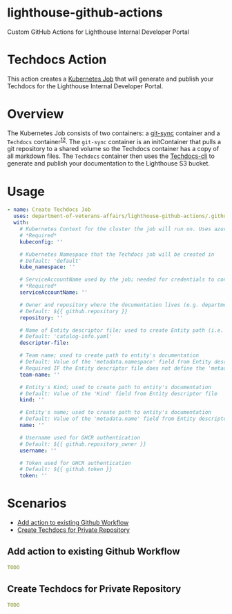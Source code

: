 # lighthouse-github-actions
Custom GitHub Actions for Lighthouse Internal Developer Portal

# Techdocs Action

This action creates a [Kubernetes Job](https://github.com/department-of-veterans-affairs/lighthouse-github-actions/blob/main/example-techdocs-job.yaml) that will generate and publish your Techdocs for the Lighthouse Internal Developer Portal.

# Overview
The Kubernetes Job consists of two containers:  a [git-sync](https://github.com/kubernetes/git-sync) container and a `Techdocs` container<sup>[1](https://github.com/department-of-veterans-affairs/lighthouse-github-actions/pkgs/container/lighthouse-github-actions%2Ftechdocs)[2](https://github.com/department-of-veterans-affairs/lighthouse-github-actions/blob/main/.techdocscontainer/base.Dockerfile)</sup>. The `git-sync` container is an initContainer that pulls a git repository to a shared volume so the Techdocs container has a copy of all markdown files. The `Techdocs` container then uses the [Techdocs-cli](https://backstage.io/docs/features/techdocs/cli) to generate and publish your documentation to the Lighthouse S3 bucket.


# Usage

<!-- start usage -->
```yaml
- name: Create Techdocs Job
  uses: department-of-veterans-affairs/lighthouse-github-actions/.github/actions/techdocs@main
  with:
    # Kubernetes Context for the cluster the job will run on. Uses azure/k8s-set-context@v1
    # *Required*
    kubeconfig: ''

    # Kubernetes Namespace that the Techdocs job will be created in
    # Default: 'default'
    kube_namespace: ''

    # ServiceAccountName used by the job; needed for credentials to connect to S3 bucket.
    # *Required*
    serviceAccountName: ''

    # Owner and repository where the documentation lives (e.g. department-of-veterans-affairs/lighthouse-embark)
    # Default: ${{ github.repository }}
    repository: ''

    # Name of Entity descriptor file; used to create Entity path (i.e. namespace/kind/name)
    # Default: 'catalog-info.yaml'
    descriptor-file:

    # Team name; used to create path to entity's documentation
    # Default: Value of the 'metadata.namespace' field from Entity descriptor file
    # Required IF the Entity descriptor file does not define the 'metadata.namespace'
    team-name: ''

    # Entity's Kind; used to create path to entity's documentation
    # Default: Value of the 'Kind' field from Entity descriptor file
    kind: ''

    # Entity's name; used to create path to entity's documentation
    # Default: Value of the 'metadata.name' field from Entity descriptor file
    name: ''

    # Username used for GHCR authentication
    # Default: ${{ github.repository_owner }}
    username: ''

    # Token used for GHCR authentication
    # Default: ${{ github.token }}
    token: ''

```
<!-- end usage -->

# Scenarios
- [Add action to existing Github Workflow](#Add-action-to-existing-Github-Workflow)
- [Create Techdocs for Private Repository](#Create-Techdocs-for-Private-Repository)


## Add action to existing Github Workflow

```yaml
TODO
```

## Create Techdocs for Private Repository

```yaml
TODO
```
